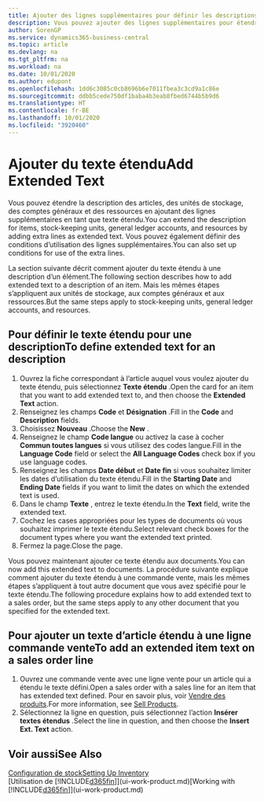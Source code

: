 ```yaml
---
title: Ajouter des lignes supplémentaires pour définir les descriptions étendues
description: Vous pouvez ajouter des lignes supplémentaires pour étendre le texte standard qui décrit un article, un compte général et d’autres données.
author: SorenGP
ms.service: dynamics365-business-central
ms.topic: article
ms.devlang: na
ms.tgt_pltfrm: na
ms.workload: na
ms.date: 10/01/2020
ms.author: edupont
ms.openlocfilehash: 1dd6c3085c0cb8696b6e7011fbea3c3cd9a1c86e
ms.sourcegitcommit: ddbb5cede750df1baba4b3eab8fbed6744b5b9d6
ms.translationtype: HT
ms.contentlocale: fr-BE
ms.lasthandoff: 10/01/2020
ms.locfileid: "3920460"
---
```

# <a name="add-extended-text"></a><span data-ttu-id="56e66-103">Ajouter du texte étendu</span><span class="sxs-lookup"><span data-stu-id="56e66-103">Add Extended Text</span></span>

<span data-ttu-id="56e66-104">Vous pouvez étendre la description des articles, des unités de stockage, des comptes généraux et des ressources en ajoutant des lignes supplémentaires en tant que texte étendu.</span><span class="sxs-lookup"><span data-stu-id="56e66-104">You can extend the description for items, stock-keeping units, general ledger accounts, and resources by adding extra lines as extended text.</span></span> <span data-ttu-id="56e66-105">Vous pouvez également définir des conditions d’utilisation des lignes supplémentaires.</span><span class="sxs-lookup"><span data-stu-id="56e66-105">You can also set up conditions for use of the extra lines.</span></span>  

<span data-ttu-id="56e66-106">La section suivante décrit comment ajouter du texte étendu à une description d’un élément.</span><span class="sxs-lookup"><span data-stu-id="56e66-106">The following section describes how to add extended text to a description of an item.</span></span> <span data-ttu-id="56e66-107">Mais les mêmes étapes s’appliquent aux unités de stockage, aux comptes généraux et aux ressources.</span><span class="sxs-lookup"><span data-stu-id="56e66-107">But the same steps apply to stock-keeping units, general ledger accounts, and resources.</span></span>  

## <a name="to-define-extended-text-for-an-description"></a><span data-ttu-id="56e66-108">Pour définir le texte étendu pour une description</span><span class="sxs-lookup"><span data-stu-id="56e66-108">To define extended text for an description</span></span>

1. <span data-ttu-id="56e66-109">Ouvrez la fiche correspondant à l’article auquel vous voulez ajouter du texte étendu, puis sélectionnez **Texte étendu** .</span><span class="sxs-lookup"><span data-stu-id="56e66-109">Open the card for an item that you want to add extended text to, and then choose the **Extended Text** action.</span></span>
2. <span data-ttu-id="56e66-110">Renseignez les champs **Code** et **Désignation** .</span><span class="sxs-lookup"><span data-stu-id="56e66-110">Fill in the **Code** and **Description** fields.</span></span>
3. <span data-ttu-id="56e66-111">Choisissez **Nouveau** .</span><span class="sxs-lookup"><span data-stu-id="56e66-111">Choose the **New** .</span></span>
4. <span data-ttu-id="56e66-112">Renseignez le champ **Code langue** ou activez la case à cocher **Commun toutes langues** si vous utilisez des codes langue.</span><span class="sxs-lookup"><span data-stu-id="56e66-112">Fill in the **Language Code** field or select the **All Language Codes** check box if you use language codes.</span></span>
5. <span data-ttu-id="56e66-113">Renseignez les champs **Date début** et **Date fin** si vous souhaitez limiter les dates d’utilisation du texte étendu.</span><span class="sxs-lookup"><span data-stu-id="56e66-113">Fill in the **Starting Date** and **Ending Date** fields if you want to limit the dates on which the extended text is used.</span></span>
6. <span data-ttu-id="56e66-114">Dans le champ **Texte** , entrez le texte étendu.</span><span class="sxs-lookup"><span data-stu-id="56e66-114">In the **Text** field, write the extended text.</span></span>
7. <span data-ttu-id="56e66-115">Cochez les cases appropriées pour les types de documents où vous souhaitez imprimer le texte étendu.</span><span class="sxs-lookup"><span data-stu-id="56e66-115">Select relevant check boxes for the document types where you want the extended text printed.</span></span>
8. <span data-ttu-id="56e66-116">Fermez la page.</span><span class="sxs-lookup"><span data-stu-id="56e66-116">Close the page.</span></span>

<span data-ttu-id="56e66-117">Vous pouvez maintenant ajouter ce texte étendu aux documents.</span><span class="sxs-lookup"><span data-stu-id="56e66-117">You can now add this extended text to documents.</span></span> <span data-ttu-id="56e66-118">La procédure suivante explique comment ajouter du texte étendu à une commande vente, mais les mêmes étapes s’appliquent à tout autre document que vous avez spécifié pour le texte étendu.</span><span class="sxs-lookup"><span data-stu-id="56e66-118">The following procedure explains how to add extended text to a sales order, but the same steps apply to any other document that you specified for the extended text.</span></span>  

## <a name="to-add-an-extended-item-text-on-a-sales-order-line"></a><span data-ttu-id="56e66-119">Pour ajouter un texte d’article étendu à une ligne commande vente</span><span class="sxs-lookup"><span data-stu-id="56e66-119">To add an extended item text on a sales order line</span></span>

1. <span data-ttu-id="56e66-120">Ouvrez une commande vente avec une ligne vente pour un article qui a étendu le texte défini.</span><span class="sxs-lookup"><span data-stu-id="56e66-120">Open a sales order with a sales line for an item that has extended text defined.</span></span> <span data-ttu-id="56e66-121">Pour en savoir plus, voir [Vendre des produits](sales-how-sell-products.md).</span><span class="sxs-lookup"><span data-stu-id="56e66-121">For more information, see [Sell Products](sales-how-sell-products.md).</span></span>
2. <span data-ttu-id="56e66-122">Sélectionnez la ligne en question, puis sélectionnez l’action **Insérer textes étendus** .</span><span class="sxs-lookup"><span data-stu-id="56e66-122">Select the line in question, and then choose the **Insert Ext. Text** action.</span></span>

## <a name="see-also"></a><span data-ttu-id="56e66-123">Voir aussi</span><span class="sxs-lookup"><span data-stu-id="56e66-123">See Also</span></span>

[<span data-ttu-id="56e66-124">Configuration de stock</span><span class="sxs-lookup"><span data-stu-id="56e66-124">Setting Up Inventory</span></span>](inventory-setup-inventory.md)  
<span data-ttu-id="56e66-125">[Utilisation de [!INCLUDE[d365fin](includes/d365fin_md.md)]](ui-work-product.md)</span><span class="sxs-lookup"><span data-stu-id="56e66-125">[Working with [!INCLUDE[d365fin](includes/d365fin_md.md)]](ui-work-product.md)</span></span>
